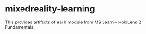 # mixedreality-learning
This provides artifacts of each module from MS Learn - HoloLens 2 Fundamentals
